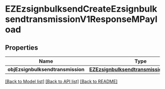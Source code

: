 # EZEzsignbulksendCreateEzsignbulksendtransmissionV1ResponseMPayload

## Properties
Name | Type | Description | Notes
------------ | ------------- | ------------- | -------------
**objEzsignbulksendtransmission** | [**EZEzsignbulksendtransmissionResponse***](EZEzsignbulksendtransmissionResponse.md) |  | 

[[Back to Model list]](../README.md#documentation-for-models) [[Back to API list]](../README.md#documentation-for-api-endpoints) [[Back to README]](../README.md)


